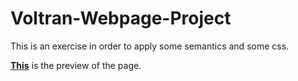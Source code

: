 # Voltran-Webpage-Project
This is an exercise in order to apply some semantics and some css.

**[This](https://adanurk.github.io/Voltran-Webpage-Project/)** is the preview of the page.

##
